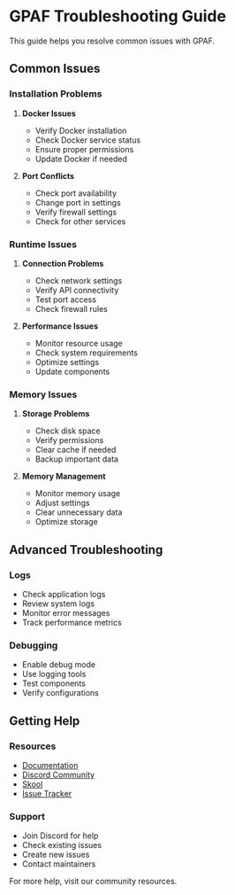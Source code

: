 # GPAF Troubleshooting Guide

This guide helps you resolve common issues with GPAF.

## Common Issues

### Installation Problems

1. **Docker Issues**
   - Verify Docker installation
   - Check Docker service status
   - Ensure proper permissions
   - Update Docker if needed

2. **Port Conflicts**
   - Check port availability
   - Change port in settings
   - Verify firewall settings
   - Check for other services

### Runtime Issues

1. **Connection Problems**
   - Check network settings
   - Verify API connectivity
   - Test port access
   - Check firewall rules

2. **Performance Issues**
   - Monitor resource usage
   - Check system requirements
   - Optimize settings
   - Update components

### Memory Issues

1. **Storage Problems**
   - Check disk space
   - Verify permissions
   - Clear cache if needed
   - Backup important data

2. **Memory Management**
   - Monitor memory usage
   - Adjust settings
   - Clear unnecessary data
   - Optimize storage

## Advanced Troubleshooting

### Logs

- Check application logs
- Review system logs
- Monitor error messages
- Track performance metrics

### Debugging

- Enable debug mode
- Use logging tools
- Test components
- Verify configurations

## Getting Help

### Resources

- [Documentation](https://github.com/frdel/gpaf/docs)
- [Discord Community](https://discord.gg/Z2tun2N3)
- [Skool](https://www.skool.com/gpaf)
- [Issue Tracker](https://github.com/frdel/gpaf/issues)

### Support

- Join Discord for help
- Check existing issues
- Create new issues
- Contact maintainers

For more help, visit our community resources.